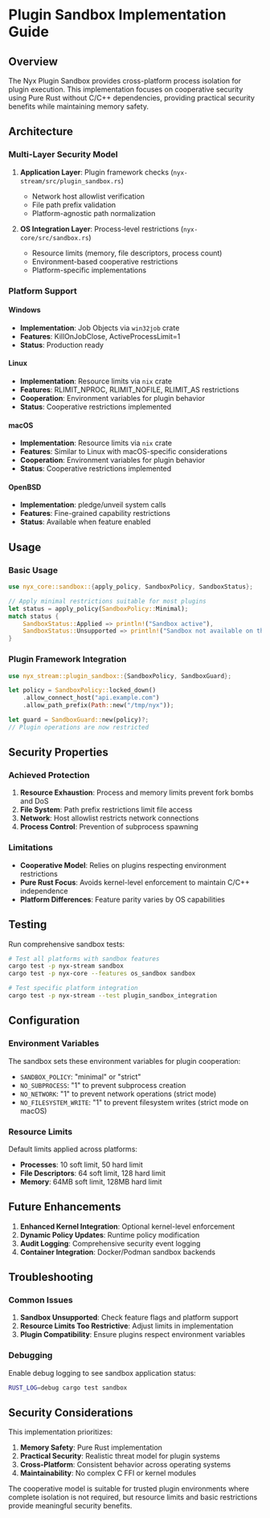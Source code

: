 # Plugin Sandbox Implementation Guide

## Overview

The Nyx Plugin Sandbox provides cross-platform process isolation for plugin execution. This implementation focuses on cooperative security using Pure Rust without C/C++ dependencies, providing practical security benefits while maintaining memory safety.

## Architecture

### Multi-Layer Security Model

1. **Application Layer**: Plugin framework checks (`nyx-stream/src/plugin_sandbox.rs`)
   - Network host allowlist verification
   - File path prefix validation
   - Platform-agnostic path normalization

2. **OS Integration Layer**: Process-level restrictions (`nyx-core/src/sandbox.rs`)
   - Resource limits (memory, file descriptors, process count)
   - Environment-based cooperative restrictions
   - Platform-specific implementations

### Platform Support

#### Windows
- **Implementation**: Job Objects via `win32job` crate
- **Features**: KillOnJobClose, ActiveProcessLimit=1
- **Status**: Production ready

#### Linux
- **Implementation**: Resource limits via `nix` crate
- **Features**: RLIMIT_NPROC, RLIMIT_NOFILE, RLIMIT_AS restrictions
- **Cooperation**: Environment variables for plugin behavior
- **Status**: Cooperative restrictions implemented

#### macOS
- **Implementation**: Resource limits via `nix` crate
- **Features**: Similar to Linux with macOS-specific considerations
- **Cooperation**: Environment variables for plugin behavior
- **Status**: Cooperative restrictions implemented

#### OpenBSD
- **Implementation**: pledge/unveil system calls
- **Features**: Fine-grained capability restrictions
- **Status**: Available when feature enabled

## Usage

### Basic Usage

```rust
use nyx_core::sandbox::{apply_policy, SandboxPolicy, SandboxStatus};

// Apply minimal restrictions suitable for most plugins
let status = apply_policy(SandboxPolicy::Minimal);
match status {
    SandboxStatus::Applied => println!("Sandbox active"),
    SandboxStatus::Unsupported => println!("Sandbox not available on this platform"),
}
```

### Plugin Framework Integration

```rust
use nyx_stream::plugin_sandbox::{SandboxPolicy, SandboxGuard};

let policy = SandboxPolicy::locked_down()
    .allow_connect_host("api.example.com")
    .allow_path_prefix(Path::new("/tmp/nyx"));

let guard = SandboxGuard::new(policy)?;
// Plugin operations are now restricted
```

## Security Properties

### Achieved Protection

1. **Resource Exhaustion**: Process and memory limits prevent fork bombs and DoS
2. **File System**: Path prefix restrictions limit file access
3. **Network**: Host allowlist restricts network connections
4. **Process Control**: Prevention of subprocess spawning

### Limitations

- **Cooperative Model**: Relies on plugins respecting environment restrictions
- **Pure Rust Focus**: Avoids kernel-level enforcement to maintain C/C++ independence
- **Platform Differences**: Feature parity varies by OS capabilities

## Testing

Run comprehensive sandbox tests:

```bash
# Test all platforms with sandbox features
cargo test -p nyx-stream sandbox
cargo test -p nyx-core --features os_sandbox sandbox

# Test specific platform integration
cargo test -p nyx-stream --test plugin_sandbox_integration
```

## Configuration

### Environment Variables

The sandbox sets these environment variables for plugin cooperation:

- `SANDBOX_POLICY`: "minimal" or "strict"
- `NO_SUBPROCESS`: "1" to prevent subprocess creation
- `NO_NETWORK`: "1" to prevent network operations (strict mode)
- `NO_FILESYSTEM_WRITE`: "1" to prevent filesystem writes (strict mode on macOS)

### Resource Limits

Default limits applied across platforms:

- **Processes**: 10 soft limit, 50 hard limit
- **File Descriptors**: 64 soft limit, 128 hard limit  
- **Memory**: 64MB soft limit, 128MB hard limit

## Future Enhancements

1. **Enhanced Kernel Integration**: Optional kernel-level enforcement
2. **Dynamic Policy Updates**: Runtime policy modification
3. **Audit Logging**: Comprehensive security event logging
4. **Container Integration**: Docker/Podman sandbox backends

## Troubleshooting

### Common Issues

1. **Sandbox Unsupported**: Check feature flags and platform support
2. **Resource Limits Too Restrictive**: Adjust limits in implementation
3. **Plugin Compatibility**: Ensure plugins respect environment variables

### Debugging

Enable debug logging to see sandbox application status:

```bash
RUST_LOG=debug cargo test sandbox
```

## Security Considerations

This implementation prioritizes:

1. **Memory Safety**: Pure Rust implementation
2. **Practical Security**: Realistic threat model for plugin systems
3. **Cross-Platform**: Consistent behavior across operating systems
4. **Maintainability**: No complex C FFI or kernel modules

The cooperative model is suitable for trusted plugin environments where complete isolation is not required, but resource limits and basic restrictions provide meaningful security benefits.
